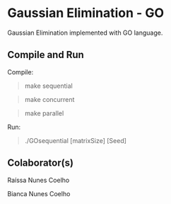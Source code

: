 # Gaussian Elimination - GO

Gaussian Elimination implemented with GO language. 

## Compile and Run

Compile:

>	make sequential

>	make concurrent

>	make parallel

Run:

>	./GOsequential [matrixSize] [Seed]

## Colaborator(s)

Raíssa Nunes Coelho
 
Bianca Nunes Coelho
